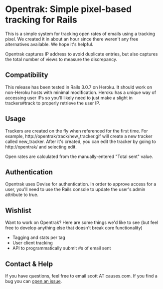 # Opentrak: Simple pixel-based tracking for Rails

This is a simple system for tracking open rates of emails using a tracking pixel. We created it in about an hour since there weren't any free alternatives available. We hope it's helpful.

Opentrak captures IP address to avoid duplicate entries, but also captures the total number of views to measure the discrepancy.

## Compatibility

This release has been tested in Rails 3.0.7 on Heroku. It should work on non-Heroku hosts with minimal modification. Heroku has a unique way of accessing user IPs so you'll likely need to just make a slight in trackers#track to properly retrieve the user IP.

## Usage

Trackers are created on the fly when referenced for the first time. For example, http://opentrak/track/new_tracker.gif will create a new tracker called new_tracker. After it's created, you can edit the tracker by going to http://opentrak/ and selecting edit.

Open rates are calculated from the manually-entered "Total sent" value. 
 
## Authentication

Opentrak uses Devise for authentication. In order to approve access for a user, you'll need to use the Rails console to update the user's admin attribute to true.

## Wishlist

Want to work on Opentrak? Here are some things we'd like to see (but feel free to develop anything else that doesn't break core functionality)

* Tagging and stats per tag
* User client tracking
* API to programmatically submit #s of email sent

## Contact & Help

If you have questions, feel free to email scott AT causes.com. If you find a bug you can [open an issue](https://github.com/causes/opentrak/issues).